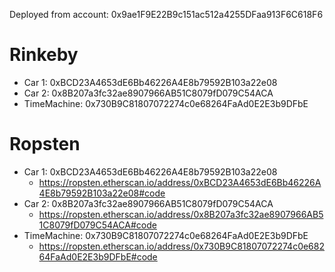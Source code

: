
Deployed from account: 0x9ae1F9E22B9c151ac512a4255DFaa913F6C618F6

# Rinkeby

* Car 1: 0xBCD23A4653dE6Bb46226A4E8b79592B103a22e08
* Car 2: 0x8B207a3fc32ae8907966AB51C8079fD079C54ACA
* TimeMachine: 0x730B9C81807072274c0e68264FaAd0E2E3b9DFbE

# Ropsten

* Car 1: 0xBCD23A4653dE6Bb46226A4E8b79592B103a22e08
  * https://ropsten.etherscan.io/address/0xBCD23A4653dE6Bb46226A4E8b79592B103a22e08#code
* Car 2: 0x8B207a3fc32ae8907966AB51C8079fD079C54ACA
  * https://ropsten.etherscan.io/address/0x8B207a3fc32ae8907966AB51C8079fD079C54ACA#code
* TimeMachine: 0x730B9C81807072274c0e68264FaAd0E2E3b9DFbE
  * https://ropsten.etherscan.io/address/0x730B9C81807072274c0e68264FaAd0E2E3b9DFbE#code



